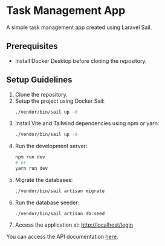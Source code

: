 # Task Management App

A simple task management app created using Laravel Sail.

## Prerequisites

- Install Docker Desktop before cloning the repository.

## Setup Guidelines

1. Clone the repository.
2. Setup the project using Docker Sail:
   ```bash
   ./vendor/bin/sail up -d
3. Install Vite and Tailwind dependencies using npm or yarn:
    ```bash
   ./vendor/bin/sail up -d
4. Run the development server:
    ```bash
    npm run dev
    # or
    yarn run dev
5. Migrate the databases:
    ```bash
    ./vendor/bin/sail artisan migrate
6. Run the database seeder:
    ```
    ./vendor/bin/sail artisan db:seed
7. Access the application at: [http://localhost/login](http://localhost/login)


You can access the API documentation [here](https://documenter.getpostman.com/view/30704833/2sAXqtbhEY). 
